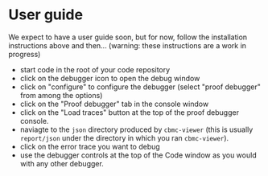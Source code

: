 # User guide


We expect to have a user guide soon, but for now, follow the installation
instructions above and then...
(warning: these instructions are a work in progress)

* start code in the root of your code repository
* click on the debugger icon to open the debug window
* click on "configure" to configure the debugger (select "proof debugger"
  from among the options)
* click on the "Proof debugger" tab in the console window
* click on the "Load traces" button at the top of the proof
  debugger console.
* naviagte to the `json` directory produced by `cbmc-viewer` (this is usually
  `report/json` under the directory in which you ran `cbmc-viewer`).
* click on the error trace you want to debug
* use the debugger controls at the top of the Code window as you would with
  any other debugger.
